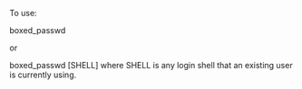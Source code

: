 To use:

boxed_passwd

or

boxed_passwd [SHELL] where SHELL is any login shell that an existing user is currently using.
